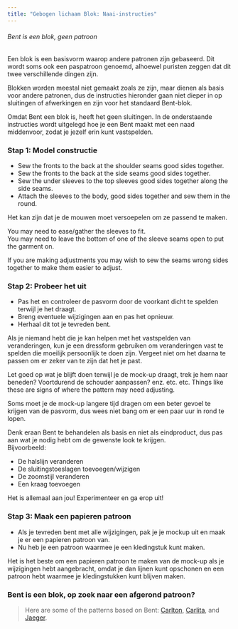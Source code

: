 ```yaml
---
title: "Gebogen lichaam Blok: Naai-instructies"
---
```


<Note>

###### Bent is een blok, geen patroon

Een blok is een basisvorm waarop andere patronen zijn gebaseerd.
Dit wordt soms ook een paspatroon genoemd, alhoewel puristen zeggen dat dit twee verschillende dingen zijn.

Blokken worden meestal niet gemaakt zoals ze zijn, maar dienen als basis voor andere patronen, dus de instructies hieronder gaan niet dieper in op sluitingen of afwerkingen en zijn voor het standaard Bent-blok.

</Note>

<Warning>

Omdat Bent een blok is, heeft het geen sluitingen. In de onderstaande instructies wordt uitgelegd hoe je een Bent maakt met een naad middenvoor, zodat je jezelf erin kunt vastspelden.

</Warning>

### Stap 1: Model constructie

- Sew the fronts to the back at the shoulder seams good sides together.
- Sew the fronts to the back at the side seams good sides together.
- Sew the under sleeves to the top sleeves good sides together along the side seams.
- Attach the sleeves to the body, good sides together and sew them in the round.

<Note>

Het kan zijn dat je de mouwen moet versoepelen om ze passend te maken.

You may need to ease/gather the sleeves to fit.\
You may need to leave the bottom of one of the sleeve seams open to put the garment on.

</Note>
<Tip>

If you are making adjustments you may wish to sew the seams wrong sides together to make them easier to adjust.

</Tip>

### Stap 2: Probeer het uit

- Pas het en controleer de pasvorm door de voorkant dicht te spelden terwijl je het draagt.
- Breng eventuele wijzigingen aan en pas het opnieuw.
- Herhaal dit tot je tevreden bent.

<Tip>

Als je niemand hebt die je kan helpen met het vastspelden van veranderingen, kun je een dressform gebruiken om veranderingen vast te spelden die moeilijk persoonlijk te doen zijn. Vergeet niet om het daarna te passen om er zeker van te zijn dat het je past.

Let goed op wat je blijft doen terwijl je de mock-up draagt, trek je hem naar beneden? Voortdurend de schouder aanpassen? enz. etc. etc. Things like these are signs of where the pattern may need adjusting.

Soms moet je de mock-up langere tijd dragen om een beter gevoel te krijgen van de pasvorm, dus wees niet bang om er een paar uur in rond te lopen.

</Tip>
<Note>

Denk eraan Bent te behandelen als basis en niet als eindproduct, dus pas aan wat je nodig hebt om de gewenste look te krijgen.  
Bijvoorbeeld:

- De halslijn veranderen
- De sluitingstoeslagen toevoegen/wijzigen
- De zoomstijl veranderen
- Een kraag toevoegen

Het is allemaal aan jou! Experimenteer en ga erop uit!

</Note>

### Stap 3: Maak een papieren patroon

- Als je tevreden bent met alle wijzigingen, pak je je mockup uit en maak je er een papieren patroon van.
- Nu heb je een patroon waarmee je een kledingstuk kunt maken.

<Note>

Het is het beste om een papieren patroon te maken van de mock-up als je wijzigingen hebt aangebracht, omdat je dan lijnen kunt opschonen en een patroon hebt waarmee je kledingstukken kunt blijven maken.

</Note>

### Bent is een blok, op zoek naar een afgerond patroon?

> Here are some of the patterns based on Bent: [Carlton](/designs/carlton), [Carlita](/designs/carlita), and [Jaeger](/designs/jaeger).
